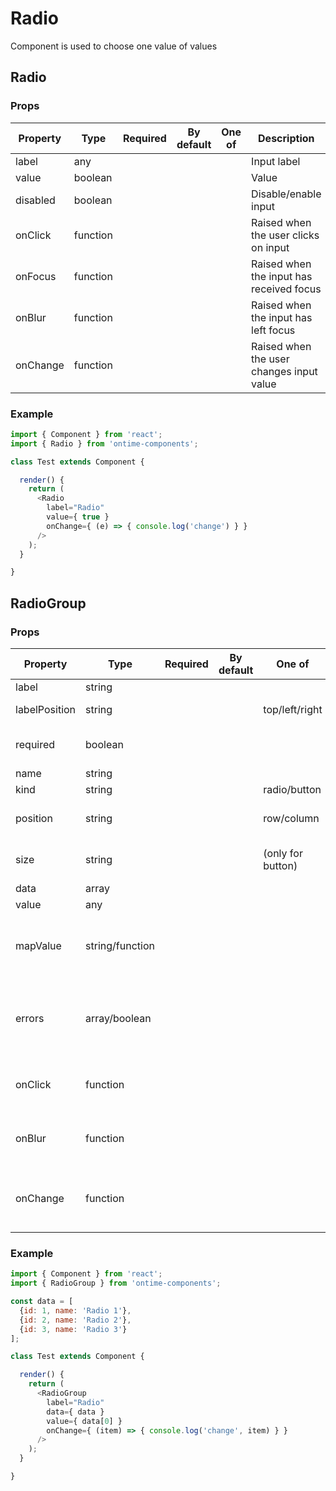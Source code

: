<h1>Radio</h1>

Component is used to choose one value of values

<h2>Radio</h2>

<h3>Props</h3>

| Property | Type     | Required | By default | One of  | Description                              |
| -------- | -------- | -------- | ---------- | ------- | ---------------------------------------- |
| label    | any      |          |            |         | Input label                              |
| value    | boolean  |          |            |         | Value                                    |
| disabled | boolean  |          |            |         | Disable/enable input                     |
| onClick  | function |          |            |         | Raised when the user clicks on input     |
| onFocus  | function |          |            |         | Raised when the input has received focus |
| onBlur   | function |          |            |         | Raised when the input has left focus     |
| onChange | function |          |            |         | Raised when the user changes input value |

<h3>Example</h3>

```javascript
import { Component } from 'react';
import { Radio } from 'ontime-components';

class Test extends Component {

  render() {
    return (
      <Radio
        label="Radio"
        value={ true }
        onChange={ (e) => { console.log('change') } }
      />
    );
  }

}
```

<h2>RadioGroup</h2>

<h3>Props</h3>

| Property      | Type            | Required | By default | One of            | Description                              |
| ------------- | --------------- | -------- | ---------- | ----------------- | ---------------------------------------- |
| label         | string          |          |            |                   | Input label                              |
| labelPosition | string          |          |            | top/left/right    | Label position                           |
| required      | boolean         |          |            |                   | Required char will be snown              |
| name          | string          |          |            |                   | Input name                               |
| kind          | string          |          |            | radio/button      | Input kind                               |
| position      | string          |          |            | row/column        | Direction for children elements          |
| size          | string          |          |            | (only for button) | Button size. Please see Button.          |
| data          | array           |          |            |                   | Input data                               |
| value         | any             |          |            |                   | Input value                              |
| mapValue      | string/function |          |            |                   | The key name for value when value is an object |
| errors        | array/boolean   |          |            |                   | Select errors. List of errors is shown below input. |
| onClick       | function        |          |            |                   | Raised when the user clicks on input     |
| onBlur        | function        |          |            |                   | Raised when the input has left focus     |
| onChange      | function        |          |            |                   | Raised when the user changes input value |

<h3>Example</h3>

```javascript
import { Component } from 'react';
import { RadioGroup } from 'ontime-components';

const data = [
  {id: 1, name: 'Radio 1'},
  {id: 2, name: 'Radio 2'},
  {id: 3, name: 'Radio 3'}
];

class Test extends Component {

  render() {
    return (
      <RadioGroup
        label="Radio"
        data={ data }
        value={ data[0] }
        onChange={ (item) => { console.log('change', item) } }
      />
    );
  }

}
```
